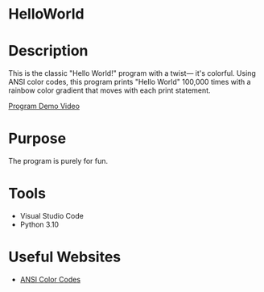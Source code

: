 # HelloWorld

# Description
This is the classic "Hello World!" program with a twist— it's colorful. Using ANSI color codes, this program prints "Hello World" 100,000 times with a rainbow color gradient that moves with each print statement.

[Program Demo Video](https://youtu.be/vcvTK_LXhRE)

# Purpose
The program is purely for fun.

# Tools
* Visual Studio Code
* Python 3.10

# Useful Websites
* [ANSI Color Codes](https://gist.github.com/rene-d/9e584a7dd2935d0f461904b9f2950007)
